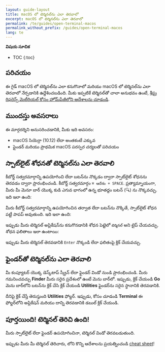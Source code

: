 ```yaml
---
layout: guide-layout
title: macOS లో టెర్మినల్‌ను ఎలా తెరవాలో
excerpt: macOS లో టెర్మినల్‌ను ఎలా తెరవాలో
permalink: /te/guides/open-terminal-macos
permalink_without_prefix: /guides/open-terminal-macos
lang: te
---
```


**విషయ సూచిక**

* TOC
{:toc}

## పరిచయం

ఈ గైడ్ macOS లో టెర్మినల్‌ను ఎలా కనుగొనాలో మరియు macOS లో టెర్మినల్‌ను ఎలా తెరవాలో నేర్పడానికి ఉద్దేశించబడింది. మీకు ఇప్పటికే టెర్మినల్‌తో చాలా అనుభవం ఉంటే, [శీఘ్ర రిఫరెన్స్ మెటీరియల్ కోసం హోమ్‌పేజీలోని ఆదేశాలను చూడండి](/te/).

## ముందస్తు అవసరాలు

ఈ మార్గదర్శిని అనుసరించడానికి, మీకు ఇది అవసరం:

* macOS సియెర్రా (10.12) లేదా అంతకంటే ఎక్కువ
* ఫైండర్ మరియు ప్రాథమిక macOS పరస్పర చర్యలతో పరిచయం

## స్పాట్‌లైట్ శోధనతో టెర్మినల్‌ను ఎలా తెరవాలి

కీబోర్డ్ సత్వరమార్గాన్ని ఉపయోగించి లేదా బటన్‌ను నొక్కడం ద్వారా స్పాట్‌లైట్ శోధనను తెరవడం ద్వారా ప్రారంభించండి. కీబోర్డ్ సత్వరమార్గం `⌘ ఆదేశం + SPACE`. ప్రత్యామ్నాయంగా, మీరు మీ మెనూ బార్ యొక్క కుడి ఎగువ భాగంలో ఉన్న భూతద్దం బటన్ (🔍) ను నొక్కవచ్చు. ఇది ఇలా ఉంది:

<div class="center guideimages">
  <amp-img src="/assets/guides/open-terminal-macos/spotlight-button-en.png" width="90" height="70" alt="Spotlight search button" layout="fixed"></amp-img>
</div>

మీరు కీబోర్డ్ సత్వరమార్గాన్ని ఉపయోగించిన తర్వాత లేదా బటన్‌ను నొక్కితే, స్పాట్‌లైట్ శోధన పట్టీ పాపప్ అవుతుంది. ఇది ఇలా ఉంది:

<div class="center guideimages">
  <amp-img src="/assets/guides/open-terminal-macos/spotlight-search-en.png" width="680" height="56" alt="Spotlight search bar" layout="responsive"></amp-img>
</div>

ఇప్పుడు మీరు టెర్మినల్ అప్లికేషన్‌ను కనుగొనడానికి శోధన పెట్టెలో `టెర్మినల్` అని టైప్ చేయవచ్చు. శోధన ఫలితాలు ఇలా ఉంటాయి:

<div class="center guideimages">
  <amp-img src="/assets/guides/open-terminal-macos/spotlight-results-en.png" width="680" height="430" alt="Spotlight search results" layout="responsive"></amp-img>
</div>

ఇప్పుడు మీరు టెర్మినల్ తెరవడానికి `Enter` నొక్కండి లేదా ఫలితంపై క్లిక్ చేయవచ్చు.

## ఫైండర్‌తో టెర్మినల్‌ను ఎలా తెరవాలి

మీ కంప్యూటర్ యొక్క డెస్క్‌టాప్ స్క్రీన్ లేదా ఫైండర్ విండో నుండి ప్రారంభించండి. మీరు గమనించవచ్చు **Finder** మీరు సరైన ప్రదేశంలో ఉంటే మెను బార్‌లో. ఇప్పుడు, క్లిక్ చేయండి **Go** మెను బార్‌లోని బటన్‌ను క్లిక్ చేసి క్లిక్ చేయండి **Utilities** ఫైండర్‌ను సరైన స్థానానికి తెరవడానికి.

<div class="center guideimages">
  <amp-img src="/assets/guides/open-terminal-macos/go-menu-en.png" width="470" height="420" alt="Finder go menu open" layout="responsive"></amp-img>
</div>

దీనిపై క్లిక్ చేస్తే తెరుస్తుంది **Utilities** ఫోల్డర్. ఇప్పుడు, కోసం చూడండి **Terminal** ఈ ఫోల్డర్‌లోని అప్లికేషన్ మరియు దాన్ని తెరవడానికి డబుల్ క్లిక్ చేయండి.

<div class="center guideimages">
  <amp-img src="/assets/guides/open-terminal-macos/finder-utilities-en.png" width="865" height="471" alt="Browse Utilities folder in Finder" layout="responsive"></amp-img>
</div>

## పూర్తయింది! టెర్మినల్ తెరిచి ఉంది!

మీరు స్పాట్‌లైట్ లేదా ఫైండర్ ఉపయోగించినా, టెర్మినల్ విండో తెరవబడుతుంది.

<div class="center guideimages">
  <amp-img src="/assets/guides/open-terminal-macos/terminal-open-en.png" width="585" height="389" alt="An open terminal window" layout="responsive"></amp-img>
</div>

ఇప్పుడు మీరు మీ టెర్మినల్ తెరిచారు, లోని కొన్ని ఆదేశాలను ప్రయత్నించండి [cheat sheet](/te/#basic)!
